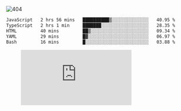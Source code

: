 ![404](https://user-images.githubusercontent.com/378023/89412096-6f759d80-d761-11ea-8c57-84b30ef3f2b1.png)

<!--START_SECTION:waka-->

```txt
JavaScript   2 hrs 56 mins   ██████████▒░░░░░░░░░░░░░░   40.95 %
TypeScript   2 hrs 1 min     ███████░░░░░░░░░░░░░░░░░░   28.35 %
HTML         40 mins         ██▒░░░░░░░░░░░░░░░░░░░░░░   09.34 %
YAML         29 mins         █▓░░░░░░░░░░░░░░░░░░░░░░░   06.97 %
Bash         16 mins         █░░░░░░░░░░░░░░░░░░░░░░░░   03.88 %
```

<!--END_SECTION:waka-->
<figure><embed src="https://wakatime.com/share/@018b853e-267a-435d-a858-33e2b098b9d7/f3c3aa68-553a-4373-a9f9-2d456f62f780.svg"></embed></figure>
